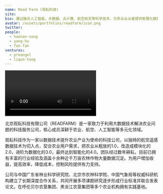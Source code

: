 ```yaml
---
name: Read Farm (观耘科技)
site: 
bio: 通过融合人工智能、大数据、云计算、航空航天等科学技术，为农业从业者提供智慧化数据解决方案
avatar: /assets/portfolios/readfarm/icon.png
twitter: 
people:
  - haonan-song
  - yang-hu
  - fan-fan
ventures:
  - preangel
  - liqun-tong
---
```


![intro](/assets/portfolios/readfarm/readfarm-videlo-190925.webm)

北京观耘科技有限公司（READFARM）是一家致力于利用大数据技术解决农业问题的科技服务公司，核心成员深耕于农业、航空、人工智能等多元化领域。

观耘科技作为一家以数据技术提升农业产业为使命的科技公司，以独特的航空遥感数据技术为切入点，契合农业用户需求，把农业从粗放的1.0，改造成模块化的2.0，进阶为数据化的3.0，最终达到智能化的4.0。团队经过数年耕耘，目前已拥有丰富的行业经验及涵盖十余种近千万亩农林作物大量数据沉淀。为用户增加收益，提高效率，降低成本，控制风险提供有力支持。

公司与中国广东省林业科学研究院、北京市农林科学院、中国气象局等权威科研机构建立了长期深度合作关系，共同开展多项课题研究逐步形成行业标准并联合发表论文。在呼伦贝尔农垦集团、黑龙江农垦集团等多个农业机构拥有实践基地。

